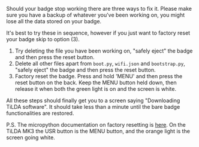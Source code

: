 Should your badge stop working there are three ways to fix it. Please
make sure you have a backup of whatever you've been working on, you
might lose all the data stored on your badge.

It's best to try these in sequence, however if you just want to factory
reset your badge skip to option (3).

1.  Try deleting the file you have been working on, "safely eject" the
    badge and then press the reset button.
2.  Delete all other files apart from `boot.py`, `wifi.json` and
    `bootstrap.py`, "safely eject" the badge and then press the reset
    button.
3.  Factory reset the badge. Press and hold 'MENU' and then press the
    reset button on the back. Keep the MENU button held down, then
    release it when both the green light is on and the screen is white.

All these steps should finally get you to a screen saying "Downloading
TiLDA software". It should take less than a minute until the bare badge
functionalities are restored.

P.S. The micropython documentation on factory resetting is
[here](http://docs.micropython.org/en/latest/pyboard/pyboard/tutorial/reset.html).
On the TiLDA MK3 the USR button is the MENU button, and the orange light
is the screen going white.
